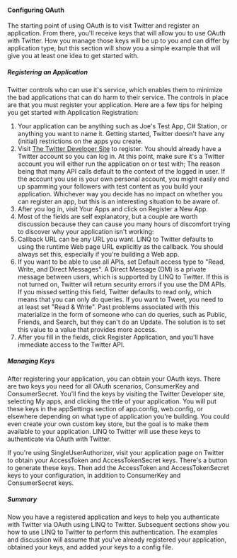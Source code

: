 #### Configuring OAuth

The starting point of using OAuth is to visit Twitter and register an application.  From there, you'll receive keys that will allow you to use OAuth with Twitter.  How you manage those keys will be up to you and can differ by application type, but this section will show you a simple example that will give you at least one idea to get started with.

##### Registering an Application

Twitter controls who can use it's service, which enables them to minimize the bad applications that can do harm to their service.  The controls in place are that you must register your application.  Here are a few tips for helping you get started with Application Registration:

1. Your application can be anything such as Joe's Test App, C# Station, or anything you want to name it.  Getting started, Twitter doesn't have any (initial) restrictions on the apps you create.
2. Visit [The Twitter Developer Site](http://dev.twitter.com) to register. You should already have a Twitter account so you can log in.  At this point, make sure it's a Twitter account you will either run the application on or test with; The reason being that many API calls default to the context of the logged in user.  If the account you use is your own personal account, you might easily end up spamming your followers with test content as you build your application.  Whichever way you decide has no impact on whether you can register an app, but this is an interesting situation to be aware of.
3. After you log in, visit Your Apps and click on Register a New App.
4. Most of the fields are self explanatory, but a couple are worth discussion because they can cause you many hours of discomfort trying to discover why your application isn't working:
5. Callback URL can be any URL you want.  LINQ to Twitter defaults to using the runtime Web page URL explicitly as the callback. You should always set this, especially if you're building a Web app.
6. If you want to be able to use all APIs, set Default access type to "Read, Write, and Direct Messages".  A Direct Message (DM) is a private message between users, which is supported by LINQ to Twitter.  If this is not turned on, Twitter will return security errors if you use the DM APIs.  If you missed setting this field, Twitter defaults to read only, which means that you can only do queries.  If you want to Tweet, you need to at least set "Read & Write".  Past problems associated with this materialize in the form of someone who can do queries, such as Public, Friends, and Search, but they can't do an Update.  The solution is to set this value to a value that provides more access.
7. After you fill in the fields, click Register Application, and you'll have immediate access to the Twitter API.

##### Managing Keys
After registering your application, you can obtain your OAuth keys. There are two keys you need for all OAuth scenarios, ConsumerKey and ConsumerSecret.  You'll find the keys by visiting the Twitter Developer site, selecting My apps, and clicking the title of your application.  You will put these keys in the appSettings section of app.config, web.config, or elsewhere depending on what type of application you're building.  You could even create your own custom key store, but the goal is to make them available to your application.  LINQ to Twitter will use these keys to authenticate via OAuth with Twitter.

If you're using SingleUserAuthorizer, visit your application page on Twitter to obtain your AccessToken and AccessTokenSecret keys. There's a button to generate these keys.  Then add the AccessToken and AccessTokenSecret keys to your configuration, in addition to ConsumerKey and ConsumerSecret keys.
##### Summary
Now you have a registered application and keys to help you authenticate with Twitter via OAuth using LINQ to Twitter.  Subsequent sections show you how to use LINQ to Twitter to perform this authentication.  The examples and discussion will assume that you've already registered your application, obtained your keys, and added your keys to a config file.

